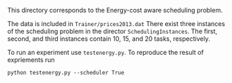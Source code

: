 This directory corresponds to the Energy-cost aware scheduling problem.

The data is included in `Trainer/prices2013.dat`
There exist three instances of the scheduling problem in the director `SchedulingInstances`. 
 The first, second, and third instances contain 10, 15, and 20 tasks, respectively.

To run an experiment use `testenergy.py`.
To reproduce the result of expriements run
```
python testenergy.py --scheduler True
```